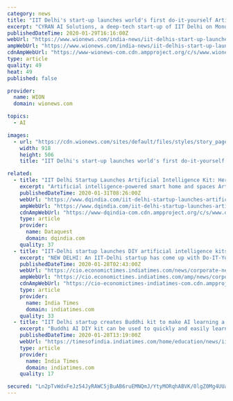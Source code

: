 ```yaml
---
category: news
title: "IIT Delhi's start-up launches world's first do-it-yourself Artificial Intelligence kit"
excerpt: "CYRAN AI Solutions, a deep-tech start-up of IIT Delhi on Monday launched BUDDHI (Build Understand Design Deploy Human-like Intelligence) which is THE world's first do-it-yourself (DIY) AI (Artificial Intelligence) kit. The kit is invented and made in India, for the world. The BUDDHI kit is the brainchild of Professor Manan Suri of IIT Delhi ..."
publishedDateTime: 2020-01-29T16:16:00Z
webUrl: "https://www.wionews.com/india-news/iit-delhis-start-up-launches-worlds-first-do-it-yourself-artificial-intelligence-kit-277410"
ampWebUrl: "https://www.wionews.com/india-news/iit-delhis-start-up-launches-worlds-first-do-it-yourself-artificial-intelligence-kit-277410/amp"
cdnAmpWebUrl: "https://www-wionews-com.cdn.ampproject.org/c/s/www.wionews.com/india-news/iit-delhis-start-up-launches-worlds-first-do-it-yourself-artificial-intelligence-kit-277410/amp"
type: article
quality: 49
heat: 49
published: false

provider:
  name: WION
  domain: wionews.com

topics:
  - AI

images:
  - url: "https://cdn.wionews.com/sites/default/files/styles/story_page/public/2020/01/29/126485-buddhi.JPG?itok=Iz0u1-WE"
    width: 918
    height: 506
    title: "IIT Delhi's start-up launches world's first do-it-yourself Artificial Intelligence kit"

related:
  - title: "IIT Delhi Startup Launches Artificial Intelligence Kit: Here’s How School Students can Build Smart Robots"
    excerpt: "Artificial intelligence-powered smart home and spaces Artificial intelligence-powered smart dispenser Artificial intelligence-powered smart robots Those interested to learn more about the BUDDHI AI DIY Kit can visit the buddhikit.in website for more details, and can contact the developers for more information and partnerships."
    publishedDateTime: 2020-01-31T08:26:00Z
    webUrl: "https://www.dqindia.com/iit-delhi-startup-launches-artificial-intelligence-kit-heres-school-students-can-build-smart-robots/"
    ampWebUrl: "https://www.dqindia.com/iit-delhi-startup-launches-artificial-intelligence-kit-heres-school-students-can-build-smart-robots/amp/"
    cdnAmpWebUrl: "https://www-dqindia-com.cdn.ampproject.org/c/s/www.dqindia.com/iit-delhi-startup-launches-artificial-intelligence-kit-heres-school-students-can-build-smart-robots/amp/"
    type: article
    provider:
      name: Dataquest
      domain: dqindia.com
    quality: 37
  - title: "IIT-Delhi startup launches DIY artificial intelligence kits for school students"
    excerpt: "NEW DELHI: An IIT-Delhi startup has come up with Do-IT-Yourself (DIY) educational kits for school students to learn the basics of artificial intelligence (AI). The kit includes many technical novelties such as AI computing-engine, friendly AI training or inference applications and real-world AI actuation circuit boards. According to officials ..."
    publishedDateTime: 2020-01-28T02:43:00Z
    webUrl: "https://cio.economictimes.indiatimes.com/news/corporate-news/iit-delhi-startup-launches-diy-artificial-intelligence-kits-for-school-students/73683906"
    ampWebUrl: "https://cio.economictimes.indiatimes.com/amp/news/corporate-news/iit-delhi-startup-launches-diy-artificial-intelligence-kits-for-school-students/73683906"
    cdnAmpWebUrl: "https://cio-economictimes-indiatimes-com.cdn.ampproject.org/c/s/cio.economictimes.indiatimes.com/amp/news/corporate-news/iit-delhi-startup-launches-diy-artificial-intelligence-kits-for-school-students/73683906"
    type: article
    provider:
      name: India Times
      domain: indiatimes.com
    quality: 33
  - title: "IIT Delhi startup creates Buddhi kit to make AI learning a child’s play"
    excerpt: "Buddhi AI DIY kit can be used to quickly and easily learn the basics of AI and build AI-based solutions for real-world problems. NEW DELHI: An IIT-Delhi startup has created a first-of-its-kind interactive Do it Yourself (DIY) education kit based on Artificial Intelligence (AI). Buddhi AI DIY kit can be used to quickly and easily learn the ..."
    publishedDateTime: 2020-01-28T13:19:00Z
    webUrl: "https://timesofindia.indiatimes.com/home/education/news/iit-delhi-startup-creates-buddhi-kit-to-make-ai-learning-a-childs-play/articleshow/73701281.cms"
    type: article
    provider:
      name: India Times
      domain: indiatimes.com
    quality: 17

secured: "Ln2pTvWdxFeJz54JyRAWC5jBuAB6ruEMNQmJ/YtyMORqhABVK/0lgZ0Mg4UUaySjDIMoqnYy72MccsqTIC6tWhAtQU1BPMnMM+lcaYCfSR37z6jWXMLYTEr6W65DLtVHp9JMEX7lsvqrlPakBOyeHwwNrzJj1sCkYqxB04Yfgc9CTp/33hiI2DL7oj/75Dxp8cbjq6gznqWb3RmTRm6cHSzahTW9SESuc+vnoYoXtofXzTHfEH7nDDFgZcD20thIhD/jcIHJZFBG1VHnbCSVX4Z3fwkp+IOgI9gDh2oZziu2gSdiQmr1Xzo+oVYjWHWQAGQevVk84DXiIsSJ9hIm6CLp3f+UnsZ7N1tMdYYLhhEhMwC3rxKw0M7iIOPhPVY+HlDrRm9uZWz33ZfIUizcdMgggmoeBOqOwl24/b9cdSs9o3fxscrsj4KwtgSeNW44ouZbzqbiEWe1x0uVU+gcyRFXPmDuW881XqaEhlqKd00=;veTftR7n0+h6Q6sZNkKW+Q=="
---
```


